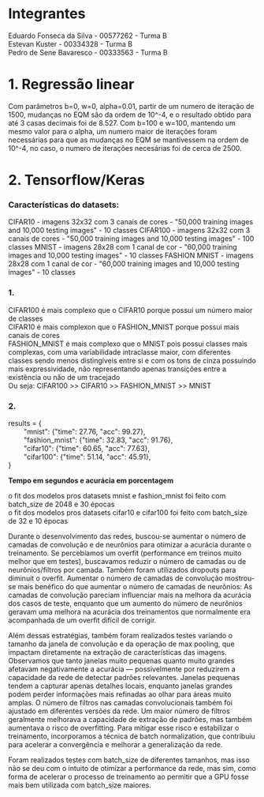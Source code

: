 # Integrantes

Eduardo Fonseca da Silva - 00577262 - Turma B  
Estevan Kuster - 00334328 - Turma B  
Pedro de Sene Bavaresco - 00333563 - Turma B  

# 1. Regressão linear

Com parâmetros b=0, w=0, alpha=0.01, partir de um numero de iteração de 1500, mudanças no EQM são da ordem de 10^-4, e o resultado obtido para até 3 casas decimais foi de 8.527.
Com b=100 e w=100, mantendo um mesmo valor para o alpha, um numero maior de iterações foram necessárias para que as mudanças no EQM se mantivessem na ordem de 10^-4, no caso, o numero de iterações necesárias foi de cerca de 2500.



# 2. Tensorflow/Keras

 ### Características do datasets:
 CIFAR10 - imagens 32x32 com 3 canais de cores - "50,000 training images and 10,000 testing images" - 10 classes
 CIFAR100 - imagens 32x32 com 3 canais de cores - "50,000 training images and 10,000 testing images" - 100 classes
 MNIST - imagens 28x28 com 1 canal de cor - "60,000 training images and 10,000 testing images" - 10 classes
 FASHION MNIST - imagens 28x28 com 1 canal de cor -  "60,000 training images and 10,000 testing images" - 10 classes


### 1.
CIFAR100 é mais complexo que o CIFAR10 porque possui um número maior de classes  
CIFAR10 é mais complexon que o FASHION_MNIST porque possui mais canais de cores  
FASHION_MNIST é mais complexo que o MNIST pois possui classes mais complexas, com uma variabilidade intraclasse maior,
com diferentes classes sendo menos distingíveis entre si e com os tons de cinza possuindo mais expressividade, não representando apenas transições entre a existência ou não de um tracejado  
Ou seja: CIFAR100 >> CIFAR10 >> FASHION_MNIST >> MNIST

### 2.


results = {  
&nbsp; &nbsp; &nbsp; &nbsp; "mnist": {"time": 27.76, "acc": 99.27},  
&nbsp; &nbsp; &nbsp; &nbsp; "fashion_mnist": {"time": 32.83, "acc": 91.76},  
&nbsp; &nbsp; &nbsp; &nbsp; "cifar10": {"time": 60.65, "acc": 77.63},  
&nbsp; &nbsp; &nbsp; &nbsp; "cifar100": {"time": 51.14, "acc": 45.91},  
}

**Tempo em segundos e acurácia em porcentagem**  

o fit dos modelos pros datasets mnist e fashion_mnist foi feito com batch_size de 2048 e 30 épocas  
o fit dos modelos pros datasets cifar10 e cifar100 foi feito com batch_size de 32 e 10 épocas  


Durante o desenvolvimento das redes, buscou-se aumentar o número de camadas de convolução e de neurônios para otimizar a acurácia durante o treinamento. Se percebíamos um overfit (performance em treinos muito melhor que em testes), buscavamos reduzir o número de camadas ou de neurônios/filtros por camada. Também foram utilizados dropouts para diminuit o overfit. Aumentar o número de camadas de convolução mostrou-se mais benéfico do que aumentar o número de camadas de neurônios: As camadas de convolução pareciam influenciar mais na melhora da acurácia dos casos de teste, enquanto que um aumento do número de neurônios geravam uma melhora na acurácia dos treinamentos que normalmente era acompanhada de um overfit difícil de corrigir.  

Além dessas estratégias, também foram realizados testes variando o tamanho da janela de convolução e da operação de max pooling, que impactam diretamente na extração de características das imagens. Observamos que tanto janelas muito pequenas quanto muito grandes afetavam negativamente a acurácia — possivelmente por reduzirem a capacidade da rede de detectar padrões relevantes. Janelas pequenas tendem a capturar apenas detalhes locais, enquanto janelas grandes podem perder informações mais refinadas ao olhar para áreas muito amplas. O número de filtros nas camadas convolucionais também foi ajustado em diferentes versões da rede. Um maior número de filtros geralmente melhorava a capacidade de extração de padrões, mas também aumentava o risco de overfitting. Para mitigar esse risco e estabilizar o treinamento, incorporamos a técnica de batch normalization, que contribuiu para acelerar a convergência e melhorar a generalização da rede.  

Foram realizados testes com batch_size de diferentes tamanhos, mas isso não se deu com o intuito de otimizar a performance da rede, mas sim, como forma de acelerar o processo de treinamento ao permitir que a GPU fosse mais bem utilizada com batch_size maiores.



